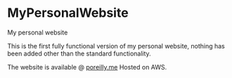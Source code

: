 # MyPersonalWebsite
My personal website


This is the first fully functional version of my personal website, nothing has been added other than the standard functionality.


The website is available @ [poreilly.me](www.poreilly.me)
Hosted on AWS.
